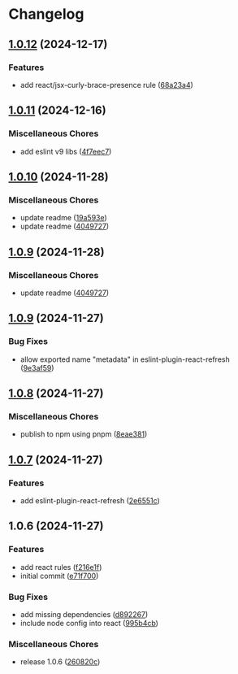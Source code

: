 # Changelog

## [1.0.12](https://github.com/mayconfsousa/eslint-config-nebula/compare/v1.0.11...v1.0.12) (2024-12-17)


### Features

* add react/jsx-curly-brace-presence rule ([68a23a4](https://github.com/mayconfsousa/eslint-config-nebula/commit/68a23a412c9645d5a7a2eb3f60c30d16a21d11d9))

## [1.0.11](https://github.com/mayconfsousa/eslint-config-nebula/compare/v1.0.10...v1.0.11) (2024-12-16)


### Miscellaneous Chores

* add eslint v9 libs ([4f7eec7](https://github.com/mayconfsousa/eslint-config-nebula/commit/4f7eec7bbaa797bd3fd60921e7659d364a1ec0af))

## [1.0.10](https://github.com/mayconfsousa/eslint-config-nebula/compare/v1.0.9...v1.0.10) (2024-11-28)


### Miscellaneous Chores

* update readme ([19a593e](https://github.com/mayconfsousa/eslint-config-nebula/commit/19a593e3297334ff068c0904855881d68311933e))
* update readme ([4049727](https://github.com/mayconfsousa/eslint-config-nebula/commit/40497272ded653c640cd9478204f116e2a8ae291))

## [1.0.9](https://github.com/mayconfsousa/eslint-config-nebula/compare/v1.0.9...v1.0.9) (2024-11-28)


### Miscellaneous Chores

* update readme ([4049727](https://github.com/mayconfsousa/eslint-config-nebula/commit/40497272ded653c640cd9478204f116e2a8ae291))

## [1.0.9](https://github.com/mayconfsousa/eslint-config-nebula/compare/v1.0.8...v1.0.9) (2024-11-27)


### Bug Fixes

* allow exported name "metadata" in eslint-plugin-react-refresh ([9e3af59](https://github.com/mayconfsousa/eslint-config-nebula/commit/9e3af596fc0c93325c1762b8c7964940b0afaf8c))

## [1.0.8](https://github.com/mayconfsousa/eslint-config-nebula/compare/v1.0.7...v1.0.8) (2024-11-27)


### Miscellaneous Chores

* publish to npm using pnpm ([8eae381](https://github.com/mayconfsousa/eslint-config-nebula/commit/8eae3813c31eb727cc235d03e6bf4c4b486ed006))

## [1.0.7](https://github.com/mayconfsousa/eslint-config-nebula/compare/v1.0.6...v1.0.7) (2024-11-27)


### Features

* add eslint-plugin-react-refresh ([2e6551c](https://github.com/mayconfsousa/eslint-config-nebula/commit/2e6551c3db7a3f7d26dfb77c441a8d43d3c223c8))

## 1.0.6 (2024-11-27)


### Features

* add react rules ([f216e1f](https://github.com/mayconfsousa/eslint-config-nebula/commit/f216e1f067f8a986881a7e4ac732c1d7e094c45d))
* initial commit ([e71f700](https://github.com/mayconfsousa/eslint-config-nebula/commit/e71f7001d0dbc91a7ac0480118445970ae6cc8dd))


### Bug Fixes

* add missing dependencies ([d892267](https://github.com/mayconfsousa/eslint-config-nebula/commit/d892267acda563336af687b9bc1283955bc470c6))
* include node config into react ([995b4cb](https://github.com/mayconfsousa/eslint-config-nebula/commit/995b4cb2bf104a604b5463ca4ddb2124f37db444))


### Miscellaneous Chores

* release 1.0.6 ([260820c](https://github.com/mayconfsousa/eslint-config-nebula/commit/260820c791038837920a03e37b4525e928a073a2))
